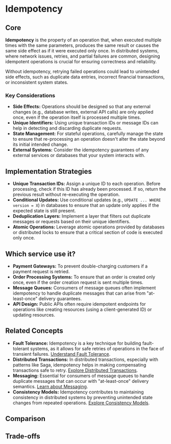 # Idempotency

## Core

**Idempotency** is the property of an operation that, when executed multiple times with the same parameters, produces the same result or causes the same side effect as if it were executed only once. In distributed systems, where network issues, retries, and partial failures are common, designing idempotent operations is crucial for ensuring correctness and reliability.

Without idempotency, retrying failed operations could lead to unintended side effects, such as duplicate data entries, incorrect financial transactions, or inconsistent system states.

### Key Considerations

-   **Side Effects:** Operations should be designed so that any external changes (e.g., database writes, external API calls) are only applied once, even if the operation itself is processed multiple times.
-   **Unique Identifiers:** Using unique transaction IDs or message IDs can help in detecting and discarding duplicate requests.
-   **State Management:** For stateful operations, carefully manage the state to ensure that re-processing an operation doesn't alter the state beyond its initial intended change.
-   **External Systems:** Consider the idempotency guarantees of any external services or databases that your system interacts with.

## Implementation Strategies

-   **Unique Transaction IDs:** Assign a unique ID to each operation. Before processing, check if this ID has already been processed. If so, return the previous result without re-executing the operation.
-   **Conditional Updates:** Use conditional updates (e.g., `UPDATE ... WHERE version = X`) in databases to ensure that an update only applies if the expected state is still present.
-   **Deduplication Layers:** Implement a layer that filters out duplicate messages or requests based on their unique identifiers.
-   **Atomic Operations:** Leverage atomic operations provided by databases or distributed locks to ensure that a critical section of code is executed only once.

## Which service use it?

-   **Payment Gateways:** To prevent double-charging customers if a payment request is retried.
-   **Order Processing Systems:** To ensure that an order is created only once, even if the order creation request is sent multiple times.
-   **Message Queues:** Consumers of message queues often implement idempotency to handle duplicate messages that can arise from "at-least-once" delivery guarantees.
-   **API Design:** Public APIs often require idempotent endpoints for operations like creating resources (using a client-generated ID) or updating resources.

## Related Concepts

-   **Fault Tolerance:** Idempotency is a key technique for building fault-tolerant systems, as it allows for safe retries of operations in the face of transient failures. [Understand Fault Tolerance](../README.md).
-   **Distributed Transactions:** In distributed transactions, especially with patterns like Saga, idempotency helps in making compensating transactions safe to retry. [Explore Distributed Transactions](../../distributed-transactions/README.md).
-   **Messaging:** Essential for consumers of message queues to handle duplicate messages that can occur with "at-least-once" delivery semantics. [Learn about Messaging](../../messaging/README.md).
-   **Consistency Models:** Idempotency contributes to maintaining consistency in distributed systems by preventing unintended state changes from repeated operations. [Explore Consistency Models](../../consistency-models/README.md).

## Comparison

## Trade-offs
